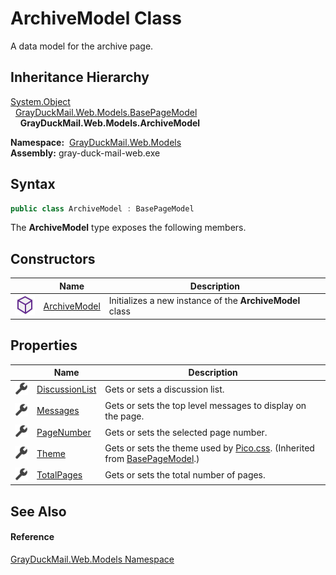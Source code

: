 ArchiveModel Class
==================
A data model for the archive page.


Inheritance Hierarchy
---------------------
[System.Object][1]  
  [GrayDuckMail.Web.Models.BasePageModel][2]  
    **GrayDuckMail.Web.Models.ArchiveModel**  

  **Namespace:**  [GrayDuckMail.Web.Models][3]  
  **Assembly:** gray-duck-mail-web.exe

Syntax
------

```csharp
public class ArchiveModel : BasePageModel
```

The **ArchiveModel** type exposes the following members.


Constructors
------------

|                  | Name              | Description                                              |
| ---------------- | ----------------- | -------------------------------------------------------- |
| ![Public method] | [ArchiveModel][4] | Initializes a new instance of the **ArchiveModel** class |


Properties
----------

|                    | Name                | Description                                                                        |
| ------------------ | ------------------- | ---------------------------------------------------------------------------------- |
| ![Public property] | [DiscussionList][5] | Gets or sets a discussion list.                                                    |
| ![Public property] | [Messages][6]       | Gets or sets the top level messages to display on the page.                        |
| ![Public property] | [PageNumber][7]     | Gets or sets the selected page number.                                             |
| ![Public property] | [Theme][8]          | Gets or sets the theme used by [Pico.css][9]. (Inherited from [BasePageModel][2].) |
| ![Public property] | [TotalPages][10]    | Gets or sets the total number of pages.                                            |


See Also
--------

#### Reference
[GrayDuckMail.Web.Models Namespace][3]  

[1]: https://docs.microsoft.com/dotnet/api/system.object
[2]: ../BasePageModel/README.md
[3]: ../README.md
[4]: _ctor.md
[5]: DiscussionList.md
[6]: Messages.md
[7]: PageNumber.md
[8]: ../BasePageModel/Theme.md
[9]: https://picocss.com/docs/themes.html
[10]: TotalPages.md
[Public method]: ../../icons/pubmethod.svg "Public method"
[Public property]: ../../icons/pubproperty.svg "Public property"